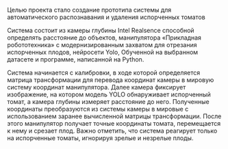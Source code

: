 Целью проекта стало создание прототипа системы для автоматического распознавания и удаления испорченных томатов

Система состоит из камеры глубины Intel Realsence способной определять расстояние до объектов, манипулятора «Прикладная робототехника» с модернизированным захватом для отрезания испорченных плодов, нейросети Yolo, Обученной на выбранном датасете и программе, написанной на Python.

Система начинается с калибровки, в ходе которой определяется матрица трансформации для перевода координат камеры в мировую систему координат манипулятора. Далее камера фиксирует изображение, на котором модель YOLO обнаруживает испорченный томат, а камера глубины измеряет расстояние до него. Полученные координаты преобразуются из системы камеры в мировые с использованием заранее вычисленной матрицы трансформации. После этого манипулятор получает точные координаты томата, перемещается к нему и срезает плод. Важно отметить, что система реагирует только на испорченные томаты, игнорируя зрелые и незрелые плоды.
